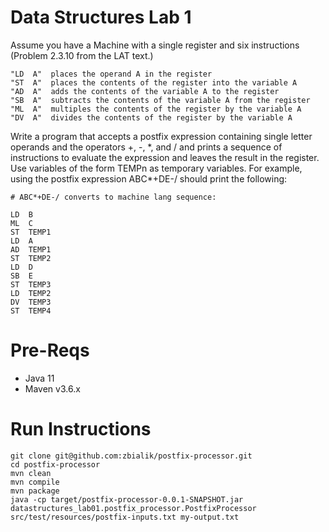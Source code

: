 # Data Structures Lab 1

Assume you have a Machine with a single register and six instructions       (Problem 2.3.10 from the LAT text.)

```
"LD  A"  places the operand A in the register 
"ST  A"  places the contents of the register into the variable A
"AD  A"  adds the contents of the variable A to the register
"SB  A"  subtracts the contents of the variable A from the register
"ML  A"  multiples the contents of the register by the variable A
"DV  A"  divides the contents of the register by the variable A
```

Write a program that accepts a postfix expression containing single letter operands and the operators +, -, \*, and / and prints a sequence of instructions to evaluate the expression and leaves the result in the register. Use variables of the form TEMPn as temporary variables. For example, using the postfix expression ABC*+DE-/ should print the following:

```
# ABC*+DE-/ converts to machine lang sequence:

LD  B
ML  C
ST  TEMP1
LD  A
AD  TEMP1
ST  TEMP2
LD  D
SB  E
ST  TEMP3
LD  TEMP2
DV  TEMP3
ST  TEMP4
```

# Pre-Reqs
* Java 11
* Maven v3.6.x

# Run Instructions

```
git clone git@github.com:zbialik/postfix-processor.git
cd postfix-processor
mvn clean
mvn compile
mvn package
java -cp target/postfix-processor-0.0.1-SNAPSHOT.jar datastructures_lab01.postfix_processor.PostfixProcessor src/test/resources/postfix-inputs.txt my-output.txt
```

